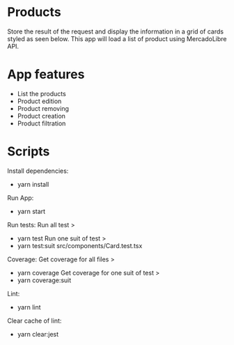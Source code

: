 # Products
Store the result of the request and display the information in a grid of cards styled as seen below. This app will load a list of product using MercadoLibre API.

# App features
* List the products
* Product edition
* Product removing
* Product creation
* Product filtration


# Scripts
Install dependencies:
* yarn install

Run App:
* yarn start

Run tests:
Run all test >
* yarn test
Run one suit of test >
* yarn test:suit src/components/Card.test.tsx

Coverage:
Get coverage for all files >
* yarn coverage
Get coverage for one suit of test >
* yarn coverage:suit

Lint:
* yarn lint

Clear cache of lint:
* yarn clear:jest
